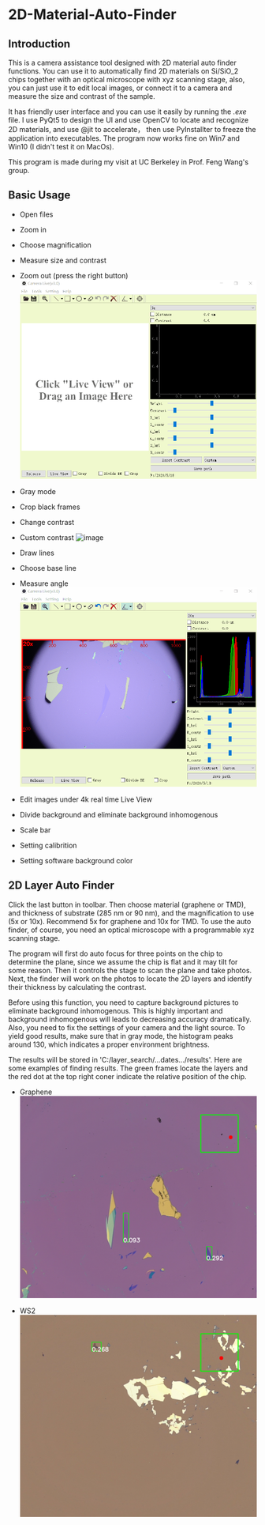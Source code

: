 # 2D-Material-Auto-Finder

## Introduction

This is a camera assistance tool designed with 2D material auto finder functions. 
You can use it to automatically find 2D materials on 
Si/SiO_2 chips together with an optical microscope with xyz scanning stage, also, you can just use it to edit local images, or 
connect it to a camera and measure the size and contrast of the sample. 

It has friendly user interface and you can use it easily by running the *.exe* file. I use PyQt5 to design the UI and use OpenCV to locate 
and recognize 2D materials, and use @jit to accelerate， then use PyInstallter to freeze the application into executables. 
The program now works fine on Win7 and Win10 (I didn't test it on MacOs).

This program is made during my visit at UC Berkeley in Prof. Feng Wang's group.

## Basic Usage
- Open files
- Zoom in
- Choose magnification
- Measure size and contrast
- Zoom out (press the right button)
![image](https://github.com/jingxuxie/2D-Material-Auto-Finder/blob/master/readme/start.gif)

- Gray mode
- Crop black frames
- Change contrast
- Custom contrast
![image](https://github.com/jingxuxie/2D-Material-Auto-Finder/blob/master/readme/contrast.gif)

- Draw lines
- Choose base line
- Measure angle
![image](https://github.com/jingxuxie/2D-Material-Auto-Finder/blob/master/readme/angle.gif)

- Edit images under 4k real time Live View
- Divide background and eliminate background inhomogenous
- Scale bar
- Setting calibrition
- Setting software background color

## 2D Layer Auto Finder

Click the last button in toolbar. Then choose material (graphene or TMD), and thickness of substrate (285 nm or 90 nm), and the magnification to use (5x or 10x). Recommend 5x for graphene and 10x for TMD. To use the auto finder, of course, you need an optical microscope with a programmable xyz scanning stage.

The program will first do auto focus for three points on the chip to determine the plane, since we assume the chip is flat and it may tilt for some reason. Then it controls the stage to scan the plane and take photos. Next, the finder will work on the photos to locate the 2D layers and identify their thickness by calculating the contrast.

Before using this function, you need to capture background pictures to eliminate background inhomogenous. This is highly important and background inhomogenous will leads to decreasing accuracy dramatically. Also, you need to fix the settings of your camera and the light source. To yield good results, make sure that in gray mode, the histogram peaks around 130, which indicates a proper environment brightness.

The results will be stored in 'C:/layer_search/...dates.../results'. Here are some examples of finding results. The green frames locate the layers and the red dot at the top right coner indicate the relative position of the chip.

- Graphene
![image](https://github.com/jingxuxie/2D-Material-Auto-Finder/blob/master/readme/gr.bmp)

- WS2
![image](https://github.com/jingxuxie/2D-Material-Auto-Finder/blob/master/readme/WS2.jpg)
